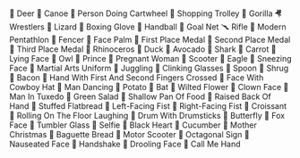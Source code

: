 🦌 Deer
🛶 Canoe
🤸 Person Doing Cartwheel
🛒 Shopping Trolley
🦍 Gorilla
🤻 Wrestlers
🦎 Lizard
🤼 Boxing Glove
🤿 Handball
🥅 Goal Net
🥆 Rifle
🥠 Modern Pentathlon
🥡 Fencer
🤦 Face Palm
🥇 First Place Medal
🥈 Second Place Medal
🥉 Third Place Medal
🦏 Rhinoceros
🦆 Duck
🥑 Avocado
🦈 Shark
🥕 Carrot
🤥 Lying Face
🦉 Owl
🤴 Prince
🤰 Pregnant Woman
🛴 Scooter
🦅 Eagle
🤧 Sneezing Face
🤽 Martial Arts Uniform
🤹 Juggling
🥂 Clinking Glasses
🥄 Spoon
🤷 Shrug
🥓 Bacon
🤞 Hand With First And Second Fingers Crossed
🤠 Face With Cowboy Hat
🕺 Man Dancing
🥔 Potato
🦇 Bat
🥀 Wilted Flower
🤡 Clown Face
🤵 Man In Tuxedo
🥗 Green Salad
🥘 Shallow Pan Of Food
🤚 Raised Back Of Hand
🥙 Stuffed Flatbread
🤛 Left-Facing Fist
🤜 Right-Facing Fist
🥐 Croissant
🤣 Rolling On The Floor Laughing
🤺 Drum With Drumsticks
🦋 Butterfly
🦊 Fox Face
🥃 Tumbler Glass
🤳 Selfie
🖤 Black Heart
🥒 Cucumber
🤶 Mother Christmas
🥖 Baguette Bread
🛵 Motor Scooter
🛑 Octagonal Sign
🤢 Nauseated Face
🤝 Handshake
🤤 Drooling Face
🤙 Call Me Hand